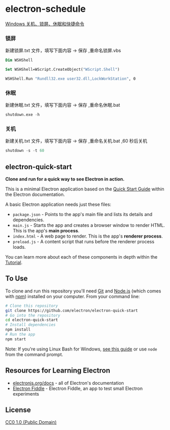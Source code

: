 # electron-schedule

[Windows 关机、锁屏、休眠和快捷命令](https://cloud.tencent.com/developer/article/1648498)

### 锁屏

新建锁屏.txt 文件，填写下面内容 -> 保存 ,重命名锁屏.vbs

```vb
Dim WSHShell

Set WSHShell=WScript.CreateObject("WScript.Shell")

WSHShell.Run "Rundll32.exe user32.dll,LockWorkStation", 0
```

### 休眠

新建休眠.txt 文件，填写下面内容 -> 保存 ,重命名休眠.bat

```s
shutdown.exe -h
```

### 关机

新建关机.txt 文件，填写下面内容 -> 保存 ,重命名关机.bat ,60 秒后关机

```s
shutdown -s -t 60
```

## electron-quick-start

**Clone and run for a quick way to see Electron in action.**

This is a minimal Electron application based on the [Quick Start Guide](https://electronjs.org/docs/latest/tutorial/quick-start) within the Electron documentation.

A basic Electron application needs just these files:

-   `package.json` - Points to the app's main file and lists its details and dependencies.
-   `main.js` - Starts the app and creates a browser window to render HTML. This is the app's **main process**.
-   `index.html` - A web page to render. This is the app's **renderer process**.
-   `preload.js` - A content script that runs before the renderer process loads.

You can learn more about each of these components in depth within the [Tutorial](https://electronjs.org/docs/latest/tutorial/tutorial-prerequisites).

## To Use

To clone and run this repository you'll need [Git](https://git-scm.com) and [Node.js](https://nodejs.org/en/download/) (which comes with [npm](http://npmjs.com)) installed on your computer. From your command line:

```bash
# Clone this repository
git clone https://github.com/electron/electron-quick-start
# Go into the repository
cd electron-quick-start
# Install dependencies
npm install
# Run the app
npm start
```

Note: If you're using Linux Bash for Windows, [see this guide](https://www.howtogeek.com/261575/how-to-run-graphical-linux-desktop-applications-from-windows-10s-bash-shell/) or use `node` from the command prompt.

## Resources for Learning Electron

-   [electronjs.org/docs](https://electronjs.org/docs) - all of Electron's documentation
-   [Electron Fiddle](https://electronjs.org/fiddle) - Electron Fiddle, an app to test small Electron experiments

## License

[CC0 1.0 (Public Domain)](LICENSE.md)
